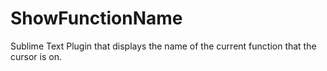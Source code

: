 ShowFunctionName
================

Sublime Text Plugin that displays the name of the current function that the cursor is on.